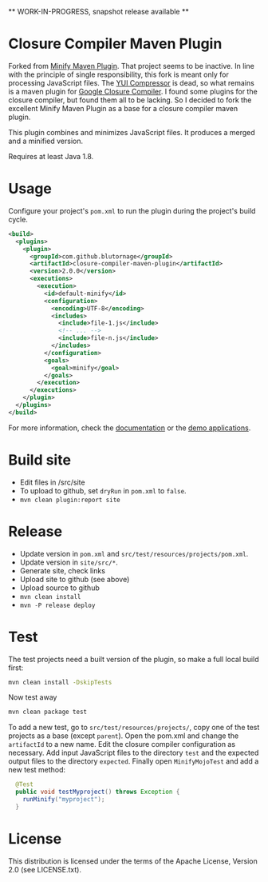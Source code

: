 ** WORK-IN-PROGRESS, snapshot release available **

# Closure Compiler Maven Plugin

Forked from [Minify Maven Plugin](http://samaxes.github.io/minify-maven-plugin/). That project seems to be inactive. In line with the principle of single
responsibility, this fork is meant only for processing JavaScript files. The [YUI Compressor](http://yui.github.com/yuicompressor/) is dead, so what remains
is a maven plugin for [Google Closure Compiler](https://developers.google.com/closure/compiler/). I found some plugins for the closure compiler, but found
them all to be lacking. So I decided to fork the excellent Minify Maven Plugin as a base for a closure compiler maven plugin.

This plugin combines and minimizes JavaScript files. It produces a merged and a minified version.

Requires at least Java 1.8.

# Usage

Configure your project's `pom.xml` to run the plugin during the project's build cycle.

```xml
<build>
  <plugins>
    <plugin>
      <groupId>com.github.blutornage</groupId>
      <artifactId>closure-compiler-maven-plugin</artifactId>
      <version>2.0.0</version>
      <executions>
        <execution>
          <id>default-minify</id>
          <configuration>
            <encoding>UTF-8</encoding>
            <includes>
              <include>file-1.js</include>
              <!-- ... -->
              <include>file-n.js</include>
            </includes>
          </configuration>
          <goals>
            <goal>minify</goal>
          </goals>
        </execution>
      </executions>
    </plugin>
  </plugins>
</build>
```

For more information, check the [documentation](http://blutorange.github.com/closure-compiler-maven-plugin/)
or the [demo applications](https://github.com/blutorange/closure-compiler-maven-plugin/tree/master/demo).

# Build site

* Edit files in /src/site
* To upload to github, set `dryRun` in `pom.xml` to `false`.
* `mvn clean plugin:report site`

# Release

* Update version in `pom.xml` and `src/test/resources/projects/pom.xml`.
* Update version in `site/src/*`.
* Generate site, check links
* Upload site to github (see above)
* Upload source to github
* `mvn clean install`
* `mvn -P release deploy`

# Test

The test projects need a built version of the plugin, so make a full local build first:

```sh
mvn clean install -DskipTests
```

Now test away

```sh
mvn clean package test
```

To add a new test, go to `src/test/resources/projects/`, copy one of the test projects as a base (except `parent`). Open the pom.xml
and change the `artifactId` to a new name. Edit the closure compiler configuration as necessary. Add input JavaScript files to
the directory `test` and the expected output files to the directory `expected`. Finally open `MinifyMojoTest` and add a new test method:

```java
  @Test
  public void testMyproject() throws Exception {
    runMinify("myproject");
  }
```

# License

This distribution is licensed under the terms of the Apache License, Version 2.0 (see LICENSE.txt).
